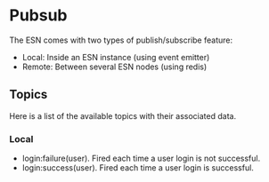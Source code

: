 # Pubsub

The ESN comes with two types of publish/subscribe feature:

- Local: Inside an ESN instance (using event emitter)
- Remote: Between several ESN nodes (using redis)

## Topics

Here is a list of the available topics with their associated data.

### Local

- login:failure(user). Fired each time a user login is not successful.
- login:success(user). Fired each time a user login is successful.
